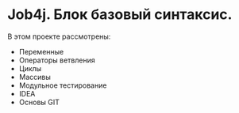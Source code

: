 # Job4j. Блок базовый синтаксис.

В этом проекте рассмотрены:

- Переменные
- Операторы ветвления
- Циклы
- Массивы
- Модульное тестирование
- IDEA
- Основы GIT
